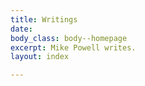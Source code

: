 ```yaml
---
title: Writings
date: 
body_class: body--homepage
excerpt: Mike Powell writes.
layout: index

---
```


